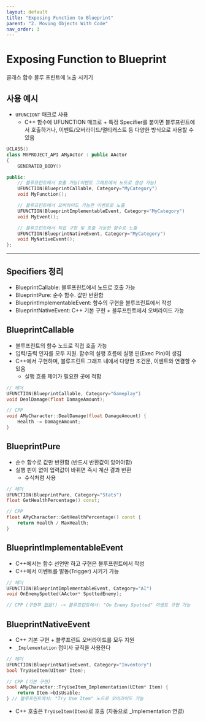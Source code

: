 ```yaml
---
layout: default
title: "Exposing Function to Blueprint"
parent: "2. Moving Objects With Code"
nav_order: 3
---
```


# Exposing Function to Blueprint
클래스 함수 블루 프린트에 노출 시키기

## 사용 예시
- `UFUNCIONT` 매크로 사용
    - C++ 함수에 UFUNCTION 매크로 + 특정 Specifier를 붙이면 블루프린트에서 호출하거나, 이벤트/오버라이드/멀티캐스트 등 다양한 방식으로 사용할 수 있음

```c++
UCLASS()
class MYPROJECT_API AMyActor : public AActor
{
    GENERATED_BODY()

public:
    // 블루프린트에서 호출 가능(이벤트 그래프에서 노드로 생성 가능)
    UFUNCTION(BlueprintCallable, Category="MyCategory")
    void MyFunction();

    // 블루프린트에서 오버라이드 가능한 이벤트로 노출
    UFUNCTION(BlueprintImplementableEvent, Category="MyCategory")
    void MyEvent();

    // 블루프린트에서 직접 구현 및 호출 가능한 함수로 노출
    UFUNCTION(BlueprintNativeEvent, Category="MyCategory")
    void MyNativeEvent();
};
```

---

## Specifiers 정리

- BlueprintCallable: 블루프린트에서 노드로 호출 가능
- BlueprintPure: 순수 함수. 값만 반환함
- BlueprintImplementableEvent: 함수의 구현을 블루프린트에서 작성
- BlueprintNativeEvent: C++ 기본 구현 + 블루프린트에서 오버라이드 가능

## BlueprintCallable
- 블루프린트의 함수 노드로 직접 호출 가능
- 입력/출력 인자를 모두 지원. 함수의 실행 흐름에 실행 핀(Exec Pin)이 생김
- C++에서 구현하며, 블루프린트 그래프 내에서 다양한 조건문, 이벤트와 연결할 수 있음
  - 실행 흐름 제어가 필요한 곳에 적합

```c++
// 헤더
UFUNCTION(BlueprintCallable, Category="Gameplay")
void DealDamage(float DamageAmount);

// CPP
void AMyCharacter::DealDamage(float DamageAmount) {
    Health -= DamageAmount;
}
```

## BlueprintPure
- 순수 함수로 값만 반환함 (반드시 반환값이 있어야함)
- 실행 핀이 없이 입력값이 바뀌면 즉시 계산 결과 반환
  - 수식처럼 사용

```c++
// 헤더
UFUNCTION(BlueprintPure, Category="Stats")
float GetHealthPercentage() const;

// CPP
float AMyCharacter::GetHealthPercentage() const {
    return Health / MaxHealth;
}
```

## BlueprintImplementableEvent
- C++에서는 함수 선언만 하고 구현은 블루프린트에서 작성
- C++에서 이벤트를 발동(Trigger) 시키기 가능

```c++
// 헤더
UFUNCTION(BlueprintImplementableEvent, Category="AI")
void OnEnemySpotted(AActor* SpottedEnemy);

// CPP (구현부 없음!) -> 블루프린트에서: "On Enemy Spotted" 이벤트 구현 가능
```

## BlueprintNativeEvent
- C++ 기본 구현 + 블루프린트 오버라이드를 모두 지원
- `_Implementation` 접미사 규칙을 사용한다

  
```c++
// 헤더
UFUNCTION(BlueprintNativeEvent, Category="Inventory")
bool TryUseItem(UItem* Item);

// CPP (기본 구현)
bool AMyCharacter::TryUseItem_Implementation(UItem* Item) {
    return Item->bIsUsable;
} // 블루프린트에서: "Try Use Item" 노드로 오버라이드 가능
```
- C++ 호출은 `TryUseItem(Item)`로 호출 (자동으로 _Implementation 연결)

